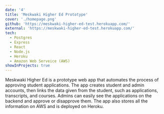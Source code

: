 ```yaml
---
date: '4'
title: 'Meskwaki Higher Ed Prototype'
cover: './homepage.png'
github: 'https://meskwaki-higher-ed-test.herokuapp.com/'
external: 'https://meskwaki-higher-ed-test.herokuapp.com/'
tech:
  - Postgres
  - Express
  - React
  - Node.js
  - Heroku
  - Amazon Web Serveice (AWS)
showInProjects: true
---
```


Meskwaki Higher Ed is a prototype web app that automates the process of approving student applications. The app creates student and admin accounts, then links the data given from the student, such as applications, transcripts, and courses. Admins can easily see the applications on the backend and approve or disapprove them. The app also stores all the information on AWS and is deployed on Heroku.
